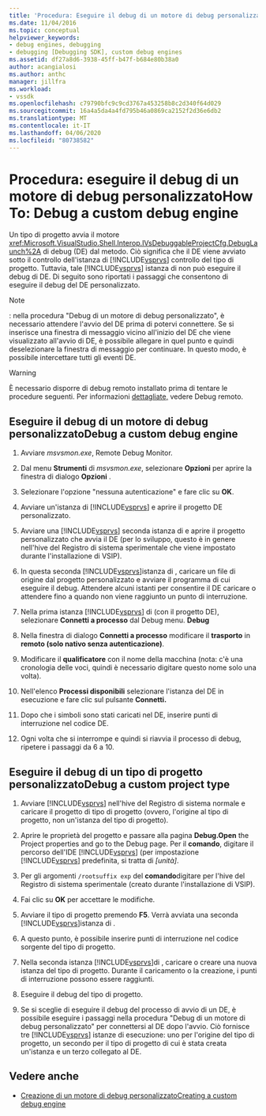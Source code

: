 ```yaml
---
title: 'Procedura: Eseguire il debug di un motore di debug personalizzato Documenti Microsoft'
ms.date: 11/04/2016
ms.topic: conceptual
helpviewer_keywords:
- debug engines, debugging
- debugging [Debugging SDK], custom debug engines
ms.assetid: df27a8d6-3938-45ff-b47f-b684e80b38a0
author: acangialosi
ms.author: anthc
manager: jillfra
ms.workload:
- vssdk
ms.openlocfilehash: c79790bfc9c9cd3767a453258b8c2d340f64d029
ms.sourcegitcommit: 16a4a5da4a4fd795b46a0869ca2152f2d36e6db2
ms.translationtype: MT
ms.contentlocale: it-IT
ms.lasthandoff: 04/06/2020
ms.locfileid: "80738582"
---
```

# <a name="how-to-debug-a-custom-debug-engine"></a>Procedura: eseguire il debug di un motore di debug personalizzatoHow To: Debug a custom debug engine
Un tipo di progetto avvia il motore <xref:Microsoft.VisualStudio.Shell.Interop.IVsDebuggableProjectCfg.DebugLaunch%2A> di debug (DE) dal metodo. Ciò significa che il DE viene avviato sotto il controllo dell'istanza di [!INCLUDE[vsprvs](../../code-quality/includes/vsprvs_md.md)] controllo del tipo di progetto. Tuttavia, tale [!INCLUDE[vsprvs](../../code-quality/includes/vsprvs_md.md)] istanza di non può eseguire il debug di DE. Di seguito sono riportati i passaggi che consentono di eseguire il debug del DE personalizzato.

> [!NOTE]
> : nella procedura "Debug di un motore di debug personalizzato", è necessario attendere l'avvio del DE prima di potervi connettere. Se si inserisce una finestra di messaggio vicino all'inizio del DE che viene visualizzato all'avvio di DE, è possibile allegare in quel punto e quindi deselezionare la finestra di messaggio per continuare. In questo modo, è possibile intercettare tutti gli eventi DE.

> [!WARNING]
> È necessario disporre di debug remoto installato prima di tentare le procedure seguenti. Per informazioni [dettagliate,](../../debugger/remote-debugging.md) vedere Debug remoto.

## <a name="debug-a-custom-debug-engine"></a>Eseguire il debug di un motore di debug personalizzatoDebug a custom debug engine

1. Avviare *msvsmon.exe*, Remote Debug Monitor.

2. Dal menu **Strumenti** di *msvsmon.exe*, selezionare **Opzioni** per aprire la finestra di dialogo **Opzioni** .

3. Selezionare l'opzione "nessuna autenticazione" e fare clic su **OK**.

4. Avviare un'istanza di [!INCLUDE[vsprvs](../../code-quality/includes/vsprvs_md.md)] e aprire il progetto DE personalizzato.

5. Avviare una [!INCLUDE[vsprvs](../../code-quality/includes/vsprvs_md.md)] seconda istanza di e aprire il progetto personalizzato che avvia il DE (per lo sviluppo, questo è in genere nell'hive del Registro di sistema sperimentale che viene impostato durante l'installazione di VSIP).

6. In questa seconda [!INCLUDE[vsprvs](../../code-quality/includes/vsprvs_md.md)]istanza di , caricare un file di origine dal progetto personalizzato e avviare il programma di cui eseguire il debug. Attendere alcuni istanti per consentire il DE caricare o attendere fino a quando non viene raggiunto un punto di interruzione.

7. Nella prima istanza [!INCLUDE[vsprvs](../../code-quality/includes/vsprvs_md.md)] di (con il progetto DE), selezionare **Connetti a processo** dal Debug menu. **Debug**

8. Nella finestra di dialogo **Connetti a processo** modificare il **trasporto** in **remoto (solo nativo senza autenticazione)**.

9. Modificare il **qualificatore** con il nome della macchina (nota: c'è una cronologia delle voci, quindi è necessario digitare questo nome solo una volta).

10. Nell'elenco **Processi disponibili** selezionare l'istanza del DE in esecuzione e fare clic sul pulsante **Connetti.**

11. Dopo che i simboli sono stati caricati nel DE, inserire punti di interruzione nel codice DE.

12. Ogni volta che si interrompe e quindi si riavvia il processo di debug, ripetere i passaggi da 6 a 10.

## <a name="debug-a-custom-project-type"></a>Eseguire il debug di un tipo di progetto personalizzatoDebug a custom project type

1. Avviare [!INCLUDE[vsprvs](../../code-quality/includes/vsprvs_md.md)] nell'hive del Registro di sistema normale e caricare il progetto di tipo di progetto (ovvero, l'origine al tipo di progetto, non un'istanza del tipo di progetto).

2. Aprire le proprietà del progetto e passare alla pagina **Debug.Open** the Project properties and go to the Debug page. Per il **comando**, digitare il percorso dell'IDE [!INCLUDE[vsprvs](../../code-quality/includes/vsprvs_md.md)] (per impostazione [!INCLUDE[vsprvs](../../code-quality/includes/vsprvs_md.md)] predefinita, si tratta di *[unità]*.

3. Per gli argomenti `/rootsuffix exp` del **comando**digitare per l'hive del Registro di sistema sperimentale (creato durante l'installazione di VSIP).

4. Fai clic su **OK** per accettare le modifiche.

5. Avviare il tipo di progetto premendo **F5**. Verrà avviata una seconda [!INCLUDE[vsprvs](../../code-quality/includes/vsprvs_md.md)]istanza di .

6. A questo punto, è possibile inserire punti di interruzione nel codice sorgente del tipo di progetto.

7. Nella seconda istanza [!INCLUDE[vsprvs](../../code-quality/includes/vsprvs_md.md)]di , caricare o creare una nuova istanza del tipo di progetto. Durante il caricamento o la creazione, i punti di interruzione possono essere raggiunti.

8. Eseguire il debug del tipo di progetto.

9. Se si sceglie di eseguire il debug del processo di avvio di un DE, è possibile eseguire i passaggi nella procedura "Debug di un motore di debug personalizzato" per connettersi al DE dopo l'avvio. Ciò fornisce tre [!INCLUDE[vsprvs](../../code-quality/includes/vsprvs_md.md)] istanze di esecuzione: uno per l'origine del tipo di progetto, un secondo per il tipo di progetto di cui è stata creata un'istanza e un terzo collegato al DE.

## <a name="see-also"></a>Vedere anche
- [Creazione di un motore di debug personalizzatoCreating a custom debug engine](../../extensibility/debugger/creating-a-custom-debug-engine.md)

